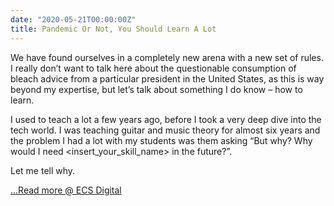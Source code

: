 ```yaml
---
date: "2020-05-21T00:00:00Z"
title: Pandemic Or Not, You Should Learn A Lot
---
```


We have found ourselves in a completely new arena with a new set of rules. I really don’t want to talk here about the questionable consumption of bleach advice from a particular president in the United States, as this is way beyond my expertise, but let’s talk about something I do know – how to learn.

I used to teach a lot a few years ago, before I took a very deep dive into the tech world. I was teaching guitar and music theory for almost six years and the problem I had a lot with my students was them asking “But why? Why would I need <insert_your_skill_name> in the future?”.

Let me tell why.

[...Read more @ ECS Digital](https://ecs.co.uk/resources/pandemic-or-not-you-should-learn-a-lot/)


